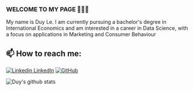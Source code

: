 
### WELCOME TO MY PAGE 👋👋👋
My name is Duy Le. I am currently pursuing a bachelor's degree in International Economics and am interested in a career in Data Science, with a focus on applications in Marketing and Consumer Behaviour<br>
## 📫 How to reach me: 

[![Linkedin](https://i.stack.imgur.com/gVE0j.png) LinkedIn](https://www.linkedin.com/in/duy-l%C3%AA-tr%E1%BA%A7n-38ba082ab/) [![GitHub](https://i.stack.imgur.com/tskMh.png)](https://github.com/btrduy) 



![Duy's github stats](https://github-readme-stats-git-masterrstaa-rickstaa.vercel.app/api?username=btrduy&show_icons=true&theme=tokyonight&hide=contribs,prs,issues)


